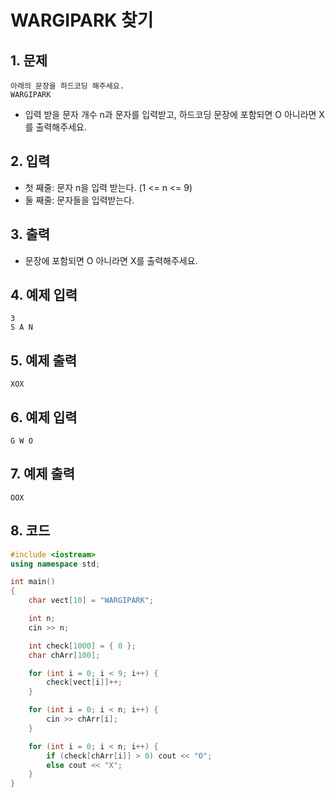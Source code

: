 # WARGIPARK 찾기 #

## 1. 문제
```
아래의 문장을 하드코딩 해주세요.
WARGIPARK
```

- 입력 받을 문자 개수 n과 문자를 입력받고, 하드코딩 문장에 포함되면 O 아니라면 X를 출력해주세요.

## 2. 입력
- 첫 째줄: 문자 n을 입력 받는다. (1 <= n <= 9)
- 둘 째줄: 문자들을 입력받는다.

## 3. 출력
- 문장에 포함되면 O 아니라면 X를 출력해주세요.

## 4. 예제 입력
```
3
S A N
```

## 5. 예제 출력
```
XOX
```

## 6. 예제 입력

```
G W O
```

## 7. 예제 출력

```
OOX
```

## 8. 코드

```c++
#include <iostream>
using namespace std;

int main()
{
    char vect[10] = "WARGIPARK";

    int n;
    cin >> n;

    int check[1000] = { 0 };
    char chArr[100];

    for (int i = 0; i < 9; i++) {
        check[vect[i]]++;
    }

    for (int i = 0; i < n; i++) {
        cin >> chArr[i];
    }

    for (int i = 0; i < n; i++) {
        if (check[chArr[i]] > 0) cout << "O";
        else cout << "X";
    }
}
```
